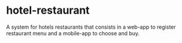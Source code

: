 # hotel-restaurant
A system for hotels restaurants that consists in a web-app to register restaurant menu and a mobile-app to choose and buy.
